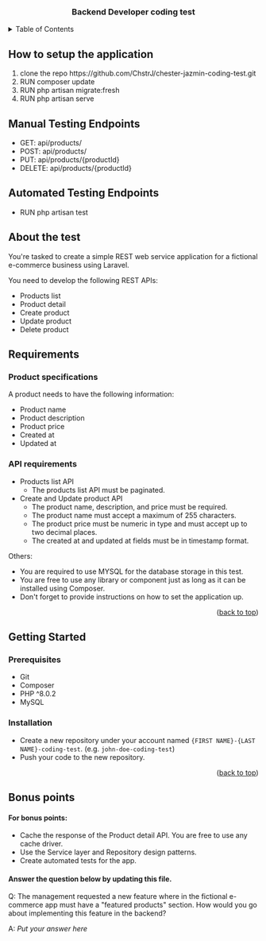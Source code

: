 <a name="readme-top"></a>

<div align="center">
    <h3 align="center">Backend Developer coding test</h3>
</div>

<!-- TABLE OF CONTENTS -->
<details>
  <summary>Table of Contents</summary>
  <ol>
    <li>
      <a href="#about-the-test">About the test</a>
    </li>
    <li>
      <a href="#requirements">Requirements</a>
      <ul>
        <li><a href="#product-specifications">Product specifications</a></li>
        <li><a href="#api-requirements">API Requirements</a></li>
      </ul>
    </li>
    <li>
      <a href="#getting-started">Getting started</a>
      <ul>
        <li><a href="#prerequisites">Prerequisites</a></li>
        <li><a href="#installation">Installation</a></li>
      </ul>
    </li>
    <li>
      <a href="#bonus-points">Bonus points</a>
    </li>
  </ol>
</details>

<!-- HOW TO SET UP APPLICATION -->
## How to setup the application
 <ol>
   <li>clone the repo https://github.com/ChstrJ/chester-jazmin-coding-test.git</li>
   <li>RUN composer update</li>
   <li>RUN php artisan migrate:fresh</li>
   <li>RUN php artisan serve</li>
</ol>

## Manual Testing Endpoints
 <ul>
   <li>GET: api/products/</li>
   <li>POST: api/products/</li>
   <li>PUT: api/products/{productId}</li>
   <li>DELETE: api/products/{productId}</li>
</ul>

## Automated Testing Endpoints
 <ul>
   <li>RUN php artisan test</li>
</ul>


<!-- ABOUT THE TEST -->
## About the test

You're tasked to create a simple REST web service application for a fictional e-commerce business using Laravel.

You need to develop the following REST APIs:

* Products list
* Product detail
* Create product
* Update product
* Delete product

<!-- REQUIREMENTS -->
## Requirements

### Product specifications

A product needs to have the following information:

* Product name
* Product description
* Product price
* Created at
* Updated at

### API requirements

* Products list API
    * The products list API must be paginated.
* Create and Update product API
    * The product name, description, and price must be required.
    * The product name must accept a maximum of 255 characters.
    * The product price must be numeric in type and must accept up to two decimal places.
    * The created at and updated at fields must be in timestamp format.

Others:
* You are required to use MYSQL for the database storage in this test.
* You are free to use any library or component just as long as it can be installed using Composer.
* Don't forget to provide instructions on how to set the application up.

<!-- HOW TO RUN THE APP?
1. clone the repo https://github.com/ChstrJ/chester-jazmin-coding-test.git
2. RUN composer update
3. RUN php artisan migrate:fresh
4. RUN php artisan server
5. You can now test the endpoints 


 -->

<p align="right">(<a href="#readme-top">back to top</a>)</p>

<!-- GETTING STARTED -->
## Getting Started

### Prerequisites

* Git
* Composer
* PHP ^8.0.2
* MySQL

### Installation

* Create a new repository under your account named `{FIRST NAME}-{LAST NAME}-coding-test`. (e.g. `john-doe-coding-test`)
* Push your code to the new repository.

<p align="right">(<a href="#readme-top">back to top</a>)</p>

<!-- BONUS POINTS -->
## Bonus points

#### For bonus points:

* Cache the response of the Product detail API. You are free to use any cache driver.
* Use the Service layer and Repository design patterns.
* Create automated tests for the app.

#### Answer the question below by updating this file.

Q: The management requested a new feature where in the fictional e-commerce app must have a "featured products" section.
How would you go about implementing this feature in the backend?

A: _Put your answer here_
